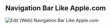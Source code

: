## Navigation Bar Like Apple.com

![Edit [Web] Navigation Bar Like Apple.com](../../gifs/nav/navigation-bar-like-apple-dot-com.gif)

